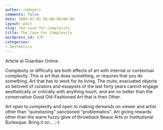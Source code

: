 ```yaml
---
author: robmyers
comments: false
date: 2004-07-01 06:00:00+00:00
layout: post
slug: the-case-for-complexity
title: The Case For Complexity
wordpress_id: 170
categories:
- Aesthetics
---
```


Article at Guardian Online.  
  
Complexity or difficulty are both effects of art with internal or contextual complexity. This is art that does something, or requires that you do something. Art that has to work for its living. The mute, evacuated objects so beloved of curators and essayists of the last forty years cannot engage aesthetically or critically with anything much, and are no better than the conservative Good Old-Fashioned Art that is their Other.   
  
Art open to complexity and open to making demands on viewer and artist other than "questioning" sanctioned "problematics". Art giving rewards other than the warm fuzzy glow of throwback Beaux Arts or Institutional Burlesque. Bring it on... ;-)

  


